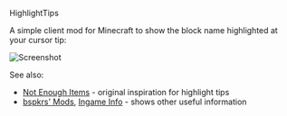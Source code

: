 HighlightTips

A simple client mod for Minecraft to show the block name highlighted at your cursor tip:

![Screenshot](http://i.imgur.com/sv2NqEn.png "Screenshot")


See also:

* [Not Enough Items](http://www.minecraftforum.net/topic/909223-14715-smp-chickenbones-mods/) - original inspiration for highlight tips
* [bspkrs' Mods](http://www.minecraftforum.net/topic/1114612-152-bspkrs-mods-armorstatushud-v17-directionhud-v113-statuseffecthud-v110/), [Ingame Info](http://www.minecraftforum.net/topic/1009577-152-daftpvfs-mods-treecapitator-ingameinfo-crystalwing-startinginv-floatingruins/) - shows other useful information



